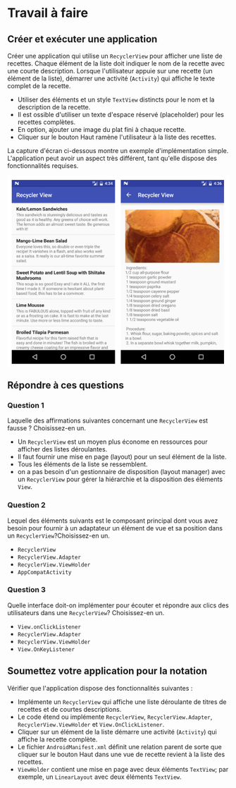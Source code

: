 # Travail à faire

## Créer et exécuter une application

Créer une application qui utilise un `RecyclerView` pour afficher une liste de recettes. Chaque élément de la liste doit indiquer le nom de la recette avec une courte description. Lorsque l'utilisateur appuie sur une recette (un élément de la liste), démarrer une activité (`Activity`) qui affiche le texte complet de la recette.

* Utiliser des éléments et un style `TextView` distincts pour le nom et la description de la recette.
* Il est ossible d'utiliser un texte d'espace réservé (placeholder) pour les recettes complètes.
* En option, ajouter une image du plat fini à chaque recette.
* Cliquer sur le bouton Haut ramène l'utilisateur à la liste des recettes.

La capture d'écran ci-dessous montre un exemple d'implémentation simple. L'application peut avoir un aspect très différent, tant qu'elle dispose des fonctionnalités requises.

![screenshot](./images/screenshot.png)

## Répondre à ces questions

### **Question 1**

Laquelle des affirmations suivantes concernant une `RecyclerView` est fausse ? Choisissez-en un.

* Un `RecyclerView` est un moyen plus économe en ressources pour afficher des listes déroulantes.
* Il faut fournir une mise en page (layout) pour un seul élément de la liste.
* Tous les éléments de la liste se ressemblent.
* on a pas besoin d'un gestionnaire de disposition (layout manager) avec un `RecyclerView` pour gérer la hiérarchie et la disposition des éléments `View`.

### **Question 2**

Lequel des éléments suivants est le composant principal dont vous avez besoin pour fournir à un adaptateur un élément de vue et sa position dans un `RecyclerView`?Choisissez-en un.

* `RecyclerView`
* `RecyclerView.Adapter`
* `RecyclerView.ViewHolder`
* `AppCompatActivity`

### **Question 3**

Quelle interface doit-on implémenter pour écouter et répondre aux clics des utilisateurs dans une `RecyclerView`? Choisissez-en un.

* `View.onClickListener`
* `RecyclerView.Adapter`
* `RecyclerView.ViewHolder`
* `View.OnKeyListener`

## Soumettez votre application pour la notation

Vérifier que l'application dispose des fonctionnalités suivantes :

* Implémente un `RecyclerView` qui affiche une liste déroulante de titres de recettes et de courtes descriptions.
* Le code étend ou implémente `RecyclerView`, `RecyclerView.Adapter`, `RecyclerView.ViewHolder` et `View.OnClickListener`.
* Cliquer sur un élément de la liste démarre une activité (`Activity`) qui affiche la recette complète.
* Le fichier `AndroidManifest.xml` définit une relation parent de sorte que cliquer sur le bouton Haut dans une vue de recette revient à la liste des recettes.
* `ViewHolder` contient une mise en page avec deux éléments `TextView`; par exemple, un `LinearLayout` avec deux éléments `TextView`.

